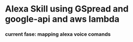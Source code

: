 # Alexa Skill using GSpread and google-api and aws lambda
### current fase: mapping alexa voice comands 